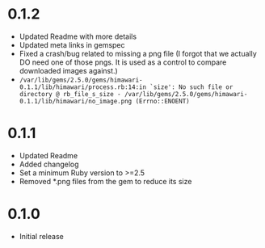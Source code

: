 # 0.1.2
- Updated Readme with more details
- Updated meta links in gemspec
- Fixed a crash/bug related to missing a png file (I forgot that we actually DO need one of those pngs. It is used as a control to compare downloaded images against.)
- ```/var/lib/gems/2.5.0/gems/himawari-0.1.1/lib/himawari/process.rb:14:in `size': No such file or directory @ rb_file_s_size - /var/lib/gems/2.5.0/gems/himawari-0.1.1/lib/himawari/no_image.png (Errno::ENOENT)```

# 0.1.1
- Updated Readme
- Added changelog
- Set a minimum Ruby version to >=2.5
- Removed *.png files from the gem to reduce its size

# 0.1.0
- Initial release
